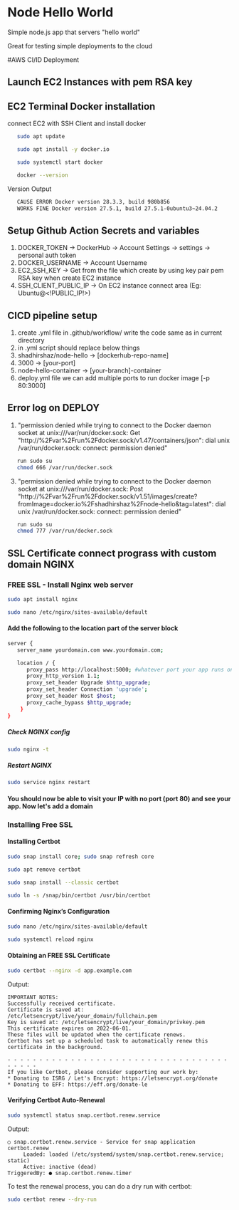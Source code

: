 # Node Hello World

Simple node.js app that servers "hello world"

Great for testing simple deployments to the cloud

#AWS CI/ID Deployment

## Launch EC2 Instances with pem RSA key

## EC2 Terminal Docker installation
connect EC2 with SSH Client and install docker
```sh
   sudo apt update
```
```sh
   sudo apt install -y docker.io
```
```sh
   sudo systemctl start docker
```

```sh
   docker --version
```

Version Output
```sh
   CAUSE ERROR Docker version 28.3.3, build 980b856 
   WORKS FINE Docker version 27.5.1, build 27.5.1-0ubuntu3~24.04.2
```

## Setup Github Action Secrets and variables
1. DOCKER_TOKEN -> DockerHub -> Account Settings -> settings -> personal auth token
2. DOCKER_USERNAME -> Account Username
3. EC2_SSH_KEY -> Get from the file which create by using key pair pem RSA key when create EC2 instance
4. SSH_CLIENT_PUBLIC_IP -> On EC2 instance connect area (Eg: Ubuntu@<!PUBLIC_IP!>)

## CICD pipeline setup
1. create .yml file in .github/workflow/ write the code same as in current directory
2. in .yml script should replace below things
3. shadhirshaz/node-hello -> [dockerhub-repo-name]
4. 3000 -> [your-port]
5. node-hello-container -> [your-branch]-container
6. deploy.yml file we can add multiple ports to run docker image [-p 80:3000]

## Error log on DEPLOY
1. "permission denied while trying to connect to the Docker daemon socket at unix:///var/run/docker.sock: Get "http://%2Fvar%2Frun%2Fdocker.sock/v1.47/containers/json": dial unix /var/run/docker.sock: connect: permission denied"
```sh
   run sudo su
   chmod 666 /var/run/docker.sock
```
3. "permission denied while trying to connect to the Docker daemon socket at unix:///var/run/docker.sock: Post "http://%2Fvar%2Frun%2Fdocker.sock/v1.51/images/create?fromImage=docker.io%2Fshadhirshaz%2Fnode-hello&tag=latest": dial unix /var/run/docker.sock: connect: permission denied"
```sh
   run sudo su
   chmod 777 /var/run/docker.sock
```

## SSL Certificate connect prograss with custom domain NGINX
### FREE SSL - Install Nginx web server

```sh
sudo apt install nginx
```

```sh
sudo nano /etc/nginx/sites-available/default
```

#### Add the following to the location part of the server block

```sh
server {
   server_name yourdomain.com www.yourdomain.com;

   location / {
      proxy_pass http://localhost:5000; #whatever port your app runs on
      proxy_http_version 1.1;
      proxy_set_header Upgrade $http_upgrade;
      proxy_set_header Connection 'upgrade';
      proxy_set_header Host $host;
      proxy_cache_bypass $http_upgrade;
    }
}
```

##### Check NGINX config
```sh
sudo nginx -t
```

##### Restart NGINX
```sh
sudo service nginx restart
```

#### You should now be able to visit your IP with no port (port 80) and see your app. Now let's add a domain

### Installing Free SSL

#### Installing Certbot

```sh
sudo snap install core; sudo snap refresh core
```

```sh
sudo apt remove certbot
```

```sh
sudo snap install --classic certbot
```

```sh
sudo ln -s /snap/bin/certbot /usr/bin/certbot
```

#### Confirming Nginx’s Configuration
```sh
sudo nano /etc/nginx/sites-available/default
```

```sh
sudo systemctl reload nginx
```

#### Obtaining an FREE SSL Certificate
```sh
sudo certbot --nginx -d app.example.com 
```

Output:
```
IMPORTANT NOTES:
Successfully received certificate.
Certificate is saved at: /etc/letsencrypt/live/your_domain/fullchain.pem
Key is saved at: /etc/letsencrypt/live/your_domain/privkey.pem
This certificate expires on 2022-06-01.
These files will be updated when the certificate renews.
Certbot has set up a scheduled task to automatically renew this certificate in the background.

- - - - - - - - - - - - - - - - - - - - - - - - - - - - - - - - - - - - - - - -
If you like Certbot, please consider supporting our work by:
* Donating to ISRG / Let's Encrypt: https://letsencrypt.org/donate
* Donating to EFF: https://eff.org/donate-le
```

#### Verifying Certbot Auto-Renewal
```sh
sudo systemctl status snap.certbot.renew.service
```
Output:
```
○ snap.certbot.renew.service - Service for snap application certbot.renew
     Loaded: loaded (/etc/systemd/system/snap.certbot.renew.service; static)
     Active: inactive (dead)
TriggeredBy: ● snap.certbot.renew.timer
```

To test the renewal process, you can do a dry run with certbot:

```sh
sudo certbot renew --dry-run
```
